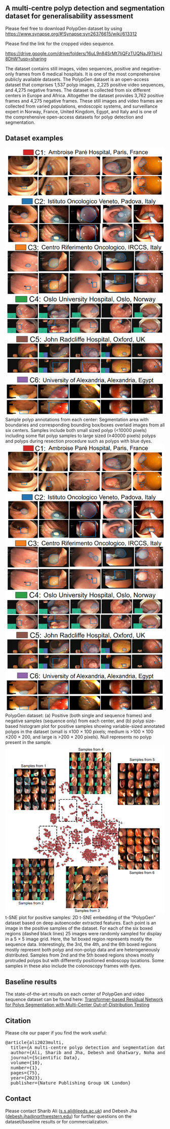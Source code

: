 ## A multi-centre polyp detection and segmentation dataset for generalisability assessment

Please feel free to download PolypGen dataset by using https://www.synapse.org/#!Synapse:syn26376615/wiki/613312

Please find the link for the cropped video sequence. 

https://drive.google.com/drive/folders/16uL9n84SrMt7IiQFzTUQNaJ9TbHJ8DhW?usp=sharing

The dataset contains still images, video sequences, positive and negative-only frames from 6 medical hospitals. It is one of the most comprehensive publicly available datasets. The PolypGen dataset is an open-access dataset that comprises 1,537 polyp images, 2,225 positive video sequences, and 4,275 negative frames. The dataset is collected from six different centers in Europe and Africa. Altogether the dataset provides 3,762 positive frames and 4,275 negative frames. These still images and video frames are collected from varied populations, endoscopic systems, and surveillance expert in  Norway, France, United Kingdom, Egypt, and Italy and is one of the comprehensive open-access datasets for polyp detection and segmentation. 

## Dataset examples
<img src="polyp_data_samples.png">
Sample polyp annotations from each center: Segmentation area with boundaries and corresponding bounding box/boxes overlaid images from all six centers. Samples include both small sized polyp (<10000 pixels) including some flat polyp samples to large sized (≥40000 pixels) polyps and polyps during resection procedure such as polyps with blue dyes.

  <img src="polyp_data_samples.png">
  PolypGen dataset: (a) Positive (both single and sequence frames) and negative samples (sequence only) from each center, and (b) polyp size-based histogram plot for positive samples showing variable-sized annotated polyps in the dataset (small is ≤100 × 100 pixels; medium is >100 × 100 ≤200 × 200, and large is >200 × 200 pixels). Null represents no polyp present in the sample.
  
  <img src="t-SNE plot.png">
t-SNE plot for positive samples: 2D t-SNE embedding of the “PolypGen” dataset based on deep autoencoder extracted features. Each point is an image in the positive samples of the dataset. For each of the six boxed regions (dashed black lines) 25 images were randomly sampled for display in a 5 × 5 image grid. Here, the 1st boxed region represents mostly the sequence data. Interestingly, the 3rd, the 4th, and the 6th boxed regions mostly represent both polyp and non-polyp data and are heterogeneously distributed. Samples from 2nd and the 5th boxed regions shows mostly protruded polyps but with differently positioned endoscopy locations. Some samples in these also include the colonoscopy frames with dyes.

## Baseline results

The state-of-the-art results on each center of PolypGen and video sequence dataset can be found here:
[Transformer-based Residual Network for Polyp Segmentation with Multi-Center Out-of-Distribution Testing](https://arxiv.org/abs/2303.07428)


## Citation
Please cite our paper if you find the work useful: 
<pre>
@article{ali2023multi,
  title={A multi-centre polyp detection and segmentation dataset for generalisability assessment},
  author={Ali, Sharib and Jha, Debesh and Ghatwary, Noha and Realdon, Stefano and Cannizzaro, Renato and Salem, Osama E and Lamarque, Dominique and Daul, Christian and Riegler, Michael A and Anonsen, Kim V and others},
  journal={Scientific Data},
  volume={10},
  number={1},
  pages={75},
  year={2023},
  publisher={Nature Publishing Group UK London}
</pre>

## Contact
Please contact Sharib Ali (s.s.ali@leeds.ac.uk) and Debesh Jha (debesh.jha@northwestern.edu) for further questions on the dataset/baseline results or for commercialization.

